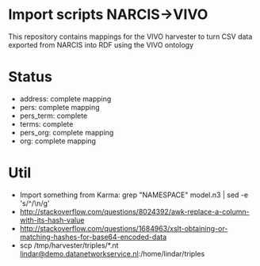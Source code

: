 Import scripts NARCIS->VIVO
===
This repository contains mappings for the VIVO harvester to turn CSV data exported from NARCIS into RDF using the VIVO ontology


Status
==
* address: complete mapping
* pers: complete mapping
* pers_term: complete
* terms: complete
* pers_org: complete mapping
* org: complete mapping


Util
==
* Import something from Karma: grep "NAMESPACE" model.n3 | sed -e 's/\^/\n/g'
* http://stackoverflow.com/questions/8024392/awk-replace-a-column-with-its-hash-value
* http://stackoverflow.com/questions/1684963/xslt-obtaining-or-matching-hashes-for-base64-encoded-data
* scp /tmp/harvester/triples/*.nt lindar@demo.datanetworkservice.nl:/home/lindar/triples
